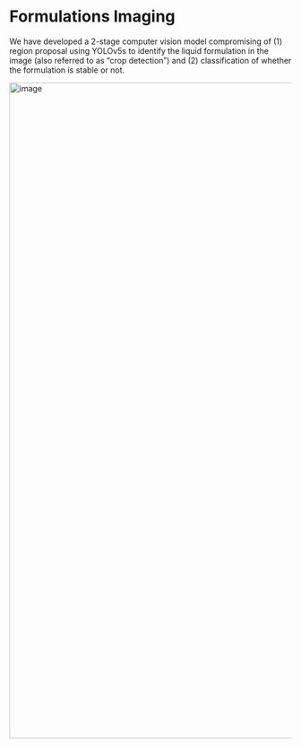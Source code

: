 # Formulations Imaging

We have developed a 2-stage computer vision model compromising of (1) region proposal using YOLOv5s to identify the liquid formulation in the image (also referred to as “crop detection”) and (2) classification of whether the formulation is stable or not. 

<img width="1170" alt="image" src="https://user-images.githubusercontent.com/56798326/233680769-40ed8222-744c-43a0-9dd0-cb4d9c3e1ef0.png">
